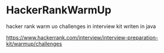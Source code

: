 # HackerRankWarmUp

hacker rank warm uo challenges in interview kit writen in java 



https://www.hackerrank.com/interview/interview-preparation-kit/warmup/challenges

